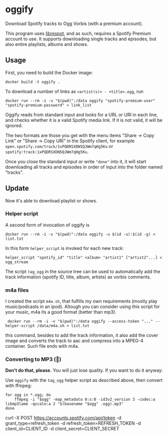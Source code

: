 # oggify
Download Spotify tracks to Ogg Vorbis (with a premium account).

This program uses [librespot](https://github.com/librespot-org/librespot),
and as such, requires a Spotify Premium account to use.
It supports downloading single tracks and episodes, but also entire playlists, albums and shows.

## Usage
First, you need to build the Docker image:
```
docker build -t oggify .
```
To download a number of links as `<artist(s)> - <title>.ogg`, run
```
docker run --rm -i -v "$(pwd)":/data oggify "spotify-premium-user" "spotify-premium-password" < link_list
```
Oggify reads from standard input and looks for a URL or URI in each line,
and checks whether it is a valid Spotify media link. If it is not valid, it will be ignored.

The two formats are those you get with the menu items
"Share → Copy <Media> Link" or "Share → Copy <Media> URI" in the Spotify client,
for example
`open.spotify.com/track/1xPQDRSXDN5QJWm7qHg5Ku`
or
`spotify:track:1xPQDRSXDN5QJWm7qHg5Ku`.

Once you close the standard input or write `"done"` into it,
it will start downloading all tracks and episodes in order of input
into the folder named "tracks".

## Update
Now it's able to download playlist or shows.

### Helper script
A second form of invocation of oggify is
```
docker run --rm -i -v "$(pwd)":/data oggify -u $(id -u):$(id -g) < list.txt

```
In this form `helper_script` is invoked for each new track:
```
helper_script "spotify_id" "title" <album> "artist1" ["artist2"...] < ogg_stream
```
The script `tag_ogg` in the source tree can be used to automatically add the track information (spotify ID, title, album, artists) as vorbis comments.

### m4a files
I created the script `m4a.sh`, that fulfills my own requirements (mostly play music/podcasts in an ipod). Altough you can consider using this script for your music, m4a its a good format (better than mp3).
```
 docker run --rm -i -v "$(pwd)":/data oggify --access-token "..." --helper-script /data/m4a.sh < list.txt
```
this command, besides to add the track information, it also add the cover image and converts the track to aac and compress into a MPEG-4 container. Such file ends with m4a.

### Converting to MP3 (🤮)
**Don't do that, please.** You will just lose quality. If you want to do it anyway:

Use `oggify` with the `tag_ogg` helper script as described above, then convert with ffmpeg:
```
for ogg in *.ogg; do
	ffmpeg -i "$ogg" -map_metadata 0:s:0 -id3v2_version 3 -codec:a libmp3lame -qscale:a 2 "$(basename "$ogg" .ogg).mp3"
done
```


curl -X POST   https://accounts.spotify.com/api/token -d grant_type=refresh_token -d refresh_token=REFRESH_TOKEN -d client_id=CLIENT_ID -d client_secret=CLIENT_SECRET 
